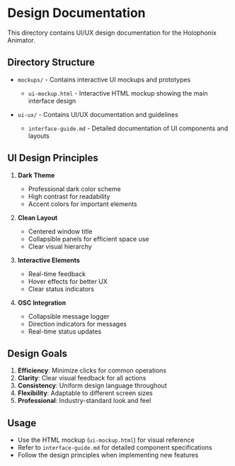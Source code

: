 # Design Documentation

This directory contains UI/UX design documentation for the Holophonix Animator.

## Directory Structure

- `mockups/` - Contains interactive UI mockups and prototypes
  - `ui-mockup.html` - Interactive HTML mockup showing the main interface design
  
- `ui-ux/` - Contains UI/UX documentation and guidelines
  - `interface-guide.md` - Detailed documentation of UI components and layouts

## UI Design Principles

1. **Dark Theme**
   - Professional dark color scheme
   - High contrast for readability
   - Accent colors for important elements

2. **Clean Layout**
   - Centered window title
   - Collapsible panels for efficient space use
   - Clear visual hierarchy

3. **Interactive Elements**
   - Real-time feedback
   - Hover effects for better UX
   - Clear status indicators

4. **OSC Integration**
   - Collapsible message logger
   - Direction indicators for messages
   - Real-time status updates

## Design Goals

1. **Efficiency**: Minimize clicks for common operations
2. **Clarity**: Clear visual feedback for all actions
3. **Consistency**: Uniform design language throughout
4. **Flexibility**: Adaptable to different screen sizes
5. **Professional**: Industry-standard look and feel

## Usage

- Use the HTML mockup (`ui-mockup.html`) for visual reference
- Refer to `interface-guide.md` for detailed component specifications
- Follow the design principles when implementing new features
